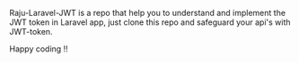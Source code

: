 Raju-Laravel-JWT is a repo that help you to understand and implement the JWT token in Laravel app, just clone this repo and safeguard your api's with JWT-token.

 Happy coding !!